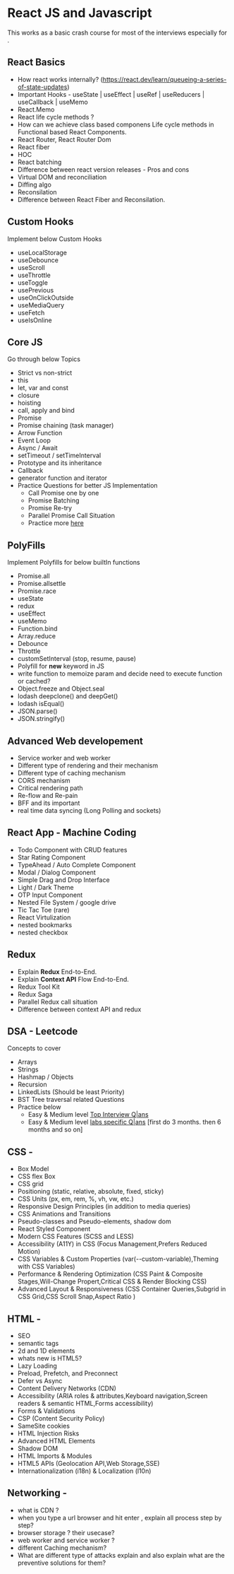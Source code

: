 # React JS and Javascript
This works as a basic crash course for most of the interviews especially for <Product Company>.

## React Basics
 - How react works internally? (https://react.dev/learn/queueing-a-series-of-state-updates)
 - Important Hooks -  useState |  useEffect | useRef | useReducers | useCallback | useMemo
 - React.Memo
 - React life cycle methods ?
 - How can we achieve class based componens Life cycle methods in Functional based React Components.
 - React Router, React Router Dom
 - React fiber
 - HOC
 - React batching
 - Difference between react version releases - Pros and cons
 - Virtual DOM and reconciliation
 - Diffing algo
 - Reconsilation
 - Difference between React Fiber and Reconsilation.

## Custom Hooks
Implement below Custom Hooks
 - useLocalStorage
 - useDebounce
 - useScroll
 - useThrottle
 - useToggle
 - usePrevious
 - useOnClickOutside
 - useMediaQuery
 - useFetch
 - useIsOnline

## Core JS
Go through below Topics
 - Strict vs non-strict
 - this
 - let, var and const
 - closure
 - hoisting
 - call, apply and bind
 - Promise
 - Promise chaining (task manager)
 - Arrow Function
 - Event Loop
 - Async / Await
 - setTimeout / setTimeInterval
 - Prototype and its inheritance
 - Callback
 - generator function and iterator
 - Practice  Questions for better JS Implementation
    - Call Promise one by one
    - Promise Batching
    - Promise Re-try 
    - Parallel Promise Call Situation
    - Practice more  [here](https://github.com/Shasank-pandey/Frontend-Interview/blob/main/Javascript%20Coding/Javascript%20problems/)

## PolyFills
Implement Polyfills for below builtIn functions
 - Promise.all
 - Promise.allsettle
 - Promise.race
 - useState
 - redux
 - useEffect
 - useMemo
 - Function.bind
 - Array.reduce
 - Debounce 
 - Throttle
 - customSetInterval (stop, resume, pause)
 - Polyfill for **new** keyword in JS
 - write function to memoize param and decide need to execute function or cached?
 - Object.freeze and  Object.seal
 - lodash deepclone() and deepGet()
 - lodash isEqual()
 - JSON.parse()
 - JSON.stringify()

## Advanced Web developement
 - Service worker and web worker
 - Different type of rendering and their mechanism
 - Different type of caching mechanism
 - CORS mechanism
 - Critical rendering path
 - Re-flow and Re-pain
 - BFF and its important
 - real time data syncing (Long Polling and sockets)

## React App - Machine Coding
 - Todo Component with CRUD features 
 - Star Rating Component
 - TypeAhead / Auto Complete Component
 - Modal / Dialog Component
 - Simple Drag and Drop Interface
 - Light / Dark Theme
 - OTP Input Component
 - Nested File System / google drive
 - Tic Tac Toe (rare)
 - React Virtulization
 - nested bookmarks
 - nested checkbox


## Redux 
 - Explain **Redux** End-to-End.
 - Explain **Context API** Flow End-to-End.
 - Redux Tool Kit
 - Redux Saga
 - Parallel Redux call situation
 - Difference between context API and redux



## DSA - Leetcode
Concepts to cover
 - Arrays
 - Strings
 - Hashmap / Objects
 - Recursion
 - LinkedLists (Should be least Priority)
 - BST Tree traversal related Questions
 - Practice below
    - Easy & Medium level [Top Interview Q|ans](https://leetcode.com/studyplan/top-interview-150/)
    - Easy & Medium level [<Product Company> labs specific Q|ans](https://leetcode.com/company/walmart-labs/?favoriteSlug=walmart-labs-thirty-days) [first do 3 months. then 6 months and so on]
  
## CSS -
 - Box Model
 - CSS flex Box
 - CSS grid
 - Positioning (static, relative, absolute, fixed, sticky)
 - CSS Units (px, em, rem, %, vh, vw, etc.)
 - Responsive Design Principles (in addition to media queries)
 - CSS Animations and Transitions
 - Pseudo-classes and Pseudo-elements, shadow dom
 - React Styled Component
 - Modern CSS Features (SCSS and LESS)
 - Accessibility (A11Y) in CSS (Focus Management,Prefers Reduced Motion)
 - CSS Variables & Custom Properties (var(--custom-variable),Theming with CSS Variables)
 - Performance & Rendering Optimization (CSS Paint & Composite Stages,Will-Change Propert,Critical CSS & Render Blocking CSS)
 - Advanced Layout & Responsiveness (CSS Container Queries,Subgrid in CSS Grid,CSS Scroll Snap,Aspect Ratio )

## HTML - 
 - SEO
 - semantic tags
 - 2d and 1D elements
 - whats new is HTML5?
 - Lazy Loading
 - Preload, Prefetch, and Preconnect
 - Defer vs Async
 - Content Delivery Networks (CDN)
 - Accessibility (ARIA roles & attributes,Keyboard navigation,Screen readers & semantic HTML,Forms accessibility)
 - Forms & Validations
 - CSP (Content Security Policy)
 - SameSite cookies
 - HTML Injection Risks
 - Advanced HTML Elements
 - Shadow DOM
 - HTML Imports & Modules
 - HTML5 APIs (Geolocation API,Web Storage,SSE)
 - Internationalization (i18n) & Localization (l10n)
   

## Networking - 
 - what is CDN ?
 - when you type a url browser and hit enter , explain all process step by step?
 - browser storage ? their usecase?
 - web worker and service worker ?
 - different Caching mechanism?
 - What are different type of attacks explain and also explain what are the preventive solutions for them?


